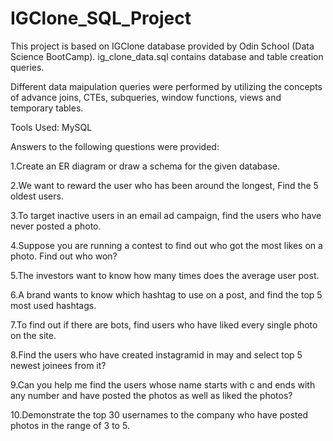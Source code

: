 # IGClone_SQL_Project
This project is based on IGClone database provided by Odin School (Data Science BootCamp). ig_clone_data.sql contains database and table creation queries.

Different data maipulation queries were performed by utilizing the concepts of advance joins, CTEs, subqueries, window functions, views and temporary tables.

Tools Used: MySQL

Answers to the following questions were provided:

1.Create an ER diagram or draw a schema for the given database.

2.We want to reward the user who has been around the longest, Find the 5 oldest users.

3.To target inactive users in an email ad campaign, find the users who have never posted a photo.

4.Suppose you are running a contest to find out who got the most likes on a photo. Find out who won?

5.The investors want to know how many times does the average user post.

6.A brand wants to know which hashtag to use on a post, and find the top 5 most used hashtags.

7.To find out if there are bots, find users who have liked every single photo on the site.

8.Find the users who have created instagramid in may and select top 5 newest joinees from it?

9.Can you help me find the users whose name starts with c and ends with any number and have posted the photos as well as liked the photos?

10.Demonstrate the top 30 usernames to the company who have posted photos in the range of 3 to 5.

